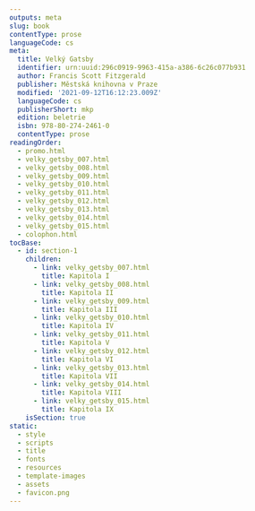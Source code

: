 ```yaml
---
outputs: meta
slug: book
contentType: prose
languageCode: cs
meta:
  title: Velký Gatsby
  identifier: urn:uuid:296c0919-9963-415a-a386-6c26c077b931
  author: Francis Scott Fitzgerald
  publisher: Městská knihovna v Praze
  modified: '2021-09-12T16:12:23.009Z'
  languageCode: cs
  publisherShort: mkp
  edition: beletrie
  isbn: 978-80-274-2461-0
  contentType: prose
readingOrder:
  - promo.html
  - velky_getsby_007.html
  - velky_getsby_008.html
  - velky_getsby_009.html
  - velky_getsby_010.html
  - velky_getsby_011.html
  - velky_getsby_012.html
  - velky_getsby_013.html
  - velky_getsby_014.html
  - velky_getsby_015.html
  - colophon.html
tocBase:
  - id: section-1
    children:
      - link: velky_getsby_007.html
        title: Kapitola I
      - link: velky_getsby_008.html
        title: Kapitola II
      - link: velky_getsby_009.html
        title: Kapitola III
      - link: velky_getsby_010.html
        title: Kapitola IV
      - link: velky_getsby_011.html
        title: Kapitola V
      - link: velky_getsby_012.html
        title: Kapitola VI
      - link: velky_getsby_013.html
        title: Kapitola VII
      - link: velky_getsby_014.html
        title: Kapitola VIII
      - link: velky_getsby_015.html
        title: Kapitola IX
    isSection: true
static:
  - style
  - scripts
  - title
  - fonts
  - resources
  - template-images
  - assets
  - favicon.png
---
```

